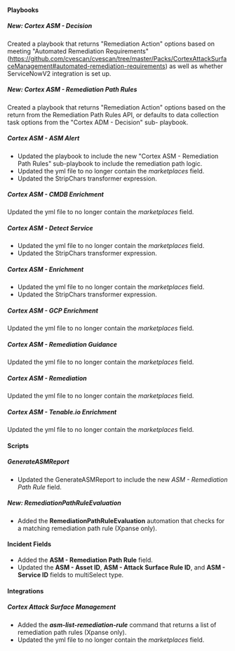 
#### Playbooks
##### New: Cortex ASM - Decision
Created a playbook that returns "Remediation Action" options based on meeting "Automated Remediation Requirements" (https://github.com/cvescan/cvescan/tree/master/Packs/CortexAttackSurfaceManagement#automated-remediation-requirements) as well as whether ServiceNowV2 integration is set up.

##### New: Cortex ASM - Remediation Path Rules
Created a playbook that returns "Remediation Action" options based on the return from the Remediation Path Rules API, or defaults to data collection task options from the "Cortex ADM - Decision" sub- playbook.

##### Cortex ASM - ASM Alert
- Updated the playbook to include the new "Cortex ASM - Remediation Path Rules" sub-playbook to include the remediation path logic.
- Updated the yml file to no longer contain the *marketplaces* field.
- Updated the StripChars transformer expression.

##### Cortex ASM - CMDB Enrichment
Updated the yml file to no longer contain the *marketplaces* field.

##### Cortex ASM - Detect Service
- Updated the yml file to no longer contain the *marketplaces* field.
- Updated the StripChars transformer expression.

##### Cortex ASM - Enrichment
- Updated the yml file to no longer contain the *marketplaces* field.
- Updated the StripChars transformer expression.

##### Cortex ASM - GCP Enrichment
Updated the yml file to no longer contain the *marketplaces* field.

##### Cortex ASM - Remediation Guidance
Updated the yml file to no longer contain the *marketplaces* field.

##### Cortex ASM - Remediation
Updated the yml file to no longer contain the *marketplaces* field.

##### Cortex ASM - Tenable.io Enrichment
Updated the yml file to no longer contain the *marketplaces* field.

#### Scripts
##### GenerateASMReport
- Updated the GenerateASMReport to include the new *ASM - Remediation Path Rule* field.

##### New: RemediationPathRuleEvaluation
- Added the **RemediationPathRuleEvaluation** automation that checks for a matching remediation path rule (Xpanse only).

#### Incident Fields
- Added the **ASM - Remediation Path Rule** field.
- Updated the **ASM - Asset ID**, **ASM - Attack Surface Rule ID**, and **ASM - Service ID** fields to multiSelect type.


#### Integrations
##### Cortex Attack Surface Management
- Added the ***asm-list-remediation-rule*** command that returns a list of remediation path rules (Xpanse only).
- Updated the yml file to no longer contain the *marketplaces* field.
